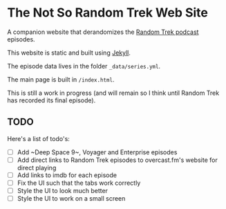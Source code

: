 # The Not So Random Trek Web Site

A companion website that derandomizes the [Random Trek podcast](https://www.theincomparable.com/randomtrek) episodes.

This website is static and built using [Jekyll](https://jekyllrb.com).

The episode data lives in the folder `_data/series.yml`.

The main page is built in `/index.html`.

This is still a work in progress (and will remain so I think until Random Trek has recorded its final episode).

## TODO

Here's a list of todo's:

- [ ] Add ~Deep Space 9~, Voyager and Enterprise episodes
- [ ] Add direct links to Random Trek episodes to overcast.fm's website for direct playing
- [ ] Add links to imdb for each episode
- [ ] Fix the UI such that the tabs work correctly
- [ ] Style the UI to look much better
- [ ] Style the UI to work on a small screen
